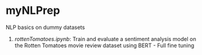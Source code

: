 # myNLPrep
NLP basics on dummy datasets

1. *rottenTomatoes.ipynb*: 
Train and evaluate a sentiment analysis model on the Rotten Tomatoes movie review dataset using BERT - Full fine tuning
